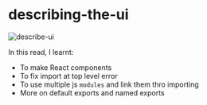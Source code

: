 # describing-the-ui

![describe-ui](https://user-images.githubusercontent.com/85868026/197260628-42f90870-4f68-4806-876b-5f7f991cb816.png)

In this read, I learnt:
- To make React components
- To fix import at top level error
- To use multiple js `modules` and link them thro importing
- More on default exports and named exports
